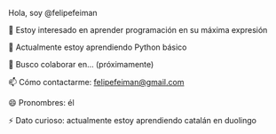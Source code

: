 Hola, soy @felipefeiman

👀 Estoy interesado en aprender programación en su máxima expresión

🌱 Actualmente estoy aprendiendo Python básico

💞️ Busco colaborar en... (próximamente)

📫 Cómo contactarme: felipefeiman@gmail.com

😄 Pronombres: él

⚡ Dato curioso: actualmente estoy aprendiendo catalán en duolingo
